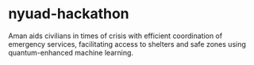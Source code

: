 # nyuad-hackathon
Aman aids civilians in times of crisis with efficient coordination of emergency services, facilitating access to shelters and safe zones using quantum-enhanced machine learning.
